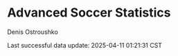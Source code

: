# Advanced Soccer Statistics
Denis Ostroushko

<!-- gfm -->

Last successful data update: 2025-04-11 01:21:31 CST
